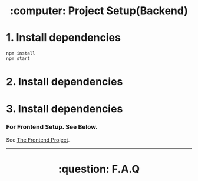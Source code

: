  <h1 align="center"> :computer: Project Setup(Backend) </h1>

# 1. Install dependencies
```
npm install
npm start
```
# 2. Install dependencies
# 3. Install dependencies
### For Frontend Setup. See Below.
See [The Frontend Project](https://github.com/ArastoSahbaei/MondialChef).


 <hr>

 <h1 align="center"> :question: F.A.Q </h1>
